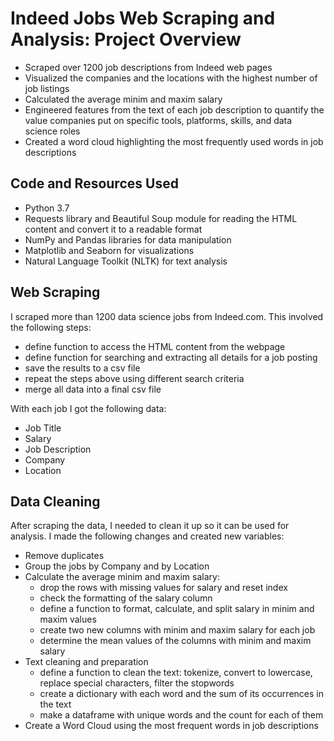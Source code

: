 # Indeed Jobs Web Scraping and Analysis: Project Overview
-	Scraped over 1200 job descriptions from Indeed web pages
-	Visualized the companies and the locations with the highest number of job listings
-	Calculated the average minim and maxim salary 
-	Engineered features from the text of each job description to quantify the value companies put on specific tools, platforms, skills, and data science roles
-	Created a word cloud highlighting the most frequently used words in job descriptions

## Code and Resources Used
- Python 3.7
- Requests library and Beautiful Soup module for reading the HTML content and convert it to a readable format
- NumPy and Pandas libraries for data manipulation
- Matplotlib and Seaborn for visualizations
- Natural Language Toolkit (NLTK) for text analysis

## Web Scraping
I scraped more than 1200 data science jobs from Indeed.com. This involved the following steps:
- define function to access the HTML content from the webpage
- define function for searching and extracting all details for a job posting
- save the results to a csv file
- repeat the steps above using different search criteria
- merge all data into a final csv file

With each job I got the following data:
- Job Title
- Salary
- Job Description
- Company
- Location

## Data Cleaning
After scraping the data, I needed to clean it up so it can be used for analysis. I made the following changes and created new variables:
-	Remove duplicates
-	Group the jobs by Company and by Location
-	Calculate the average minim and maxim salary:
     -	drop the rows with missing values for salary and reset index
     -	check the formatting of the salary column
     -	define a function to format, calculate, and split salary in minim and maxim values
     -	create two new columns with minim and maxim salary for each job 
     -	determine the mean values of the columns with minim and maxim salary
-	Text cleaning and preparation
    -	define a function to clean the text: tokenize, convert to lowercase, replace special characters, filter the stopwords
    -	create a dictionary with each word and the sum of its occurrences in the text
    -	make a dataframe with unique words and the count for each of them
-	Create a Word Cloud using the most frequent words in job descriptions
